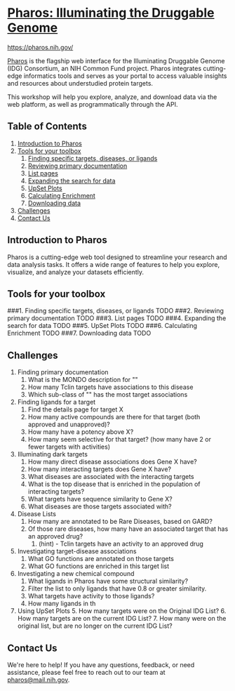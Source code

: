 # [Pharos: Illuminating the Druggable Genome](https://pharos.nih.gov/)
https://pharos.nih.gov/

[Pharos](https://pharos.nih.gov/) is the flagship web interface for the 
Illuminating Druggable Genome (IDG) Consortium, an NIH Common Fund 
project. Pharos integrates cutting-edge informatics tools and serves 
as your portal to access valuable insights and resources about 
understudied protein targets. 

This workshop will help you explore, analyze, and download data via
the web platform, as well as programmatically through the API.

## Table of Contents

1. [Introduction to Pharos](#introduction-to-pharos)
2. [Tools for your toolbox](#tools-for-your-toolbox)
   1. [Finding specific targets, diseases, or ligands](#finding-pages)
   2. [Reviewing primary documentation](#review-primary)
   3. [List pages](#list-pages)
   4. [Expanding the search for data](#expanding-the-search)
   5. [UpSet Plots](#upset-plots)
   6. [Calculating Enrichment](#calculating-enrichment)
   7. [Downloading data](#downloading-data)
3. [Challenges](#challenges)
4. [Contact Us](#contact-us)

## Introduction to Pharos <a id="introduction-to-pharos"></a>

Pharos is a cutting-edge web tool designed to streamline your research and data analysis tasks.
It offers a wide range of features to help you explore, visualize, and analyze your 
datasets efficiently.


## Tools for your toolbox <a id="tools-for-your-toolbox"></a>
###1. Finding specific targets, diseases, or ligands <a id="finding-pages"></a>
TODO
###2. Reviewing primary documentation <a id="review-primary"></a>
TODO
###3. List pages <a id="list-pages"></a>
TODO
###4. Expanding the search for data <a id="expanding-the-search"></a>
TODO
###5. UpSet Plots <a id="upset-plots"></a>
TODO
###6. Calculating Enrichment <a id="calculating-enrichment"></a>
TODO
###7. Downloading data <a id="downloading-data"></a>
TODO

## Challenges <a id="challenges"></a>
1. Finding primary documentation
   1. What is the MONDO description for ""
   2. How many Tclin targets have associations to this disease
   3. Which sub-class of "" has the most target associations
2. Finding ligands for a target
   1. Find the details page for target X
   2. How many active compounds are there for that target (both approved and unapproved)?
   3. How many have a potency above X?
   4. How many seem selective for that target? (how many have 2 or fewer targets with activities)
3. Illuminating dark targets
   1. How many direct disease associations does Gene X have?
   2. How many interacting targets does Gene X have?
   3. What diseases are associated with the interacting targets
   4. What is the top disease that is enriched in the population of interacting targets?
   5. What targets have sequence similarity to Gene X?
   6. What diseases are those targets associated with?
4. Disease Lists
    1. How many are annotated to be Rare Diseases, based on GARD?
    2. Of those rare diseases, how many have an associated target that has an approved drug?
       1. (hint) - Tclin targets have an activity to an approved drug
5. Investigating target-disease associations
    1. What GO functions are annotated on those targets
    2. What GO functions are enriched in this target list
6. Investigating a new chemical compound
   1. What ligands in Pharos have some structural similarity?
   2. Filter the list to only ligands that have 0.8 or greater similarity.
   3. What targets have activity to those ligands?
   4. How many ligands in th
7. Using UpSet Plots
   5. How many targets were on the Original IDG List?
   6. How many targets are on the current IDG List?
   7. How many were on the original list, but are no longer on the current IDG List?
    
## Contact Us <a id="contact-us"></a>

We're here to help! If you have any questions, feedback, or need assistance, please feel free to reach out to our 
team at [pharos@mail.nih.gov](mailto:pharos@mail.nih.gov).
